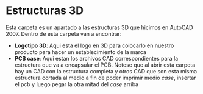 # Estructuras 3D

Esta carpeta es un apartado a las estructuras 3D que hicimos en AutoCAD 2007. Dentro de esta carpeta van a encontrar:

- **Logotipo 3D**: Aqui esta el logo en 3D para colocarlo en nuestro producto para hacer un establecimiento de la marca
- **PCB case**: Aqui estan los archivos CAD correspondientes para la estructura que va a encapsular el PCB. Notese que al abrir esta carpeta hay un CAD con la estructura completa y otros CAD que son esta misma estructura cortada al medio a fin de poder imprimir medio *case*, insertar el pcb y luego pegar la otra mitad del *case* arriba 